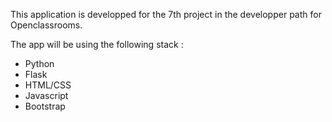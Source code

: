 This application is developped for the 7th project in the developper path for Openclassrooms.

The app will be using the following stack :
- Python
- Flask
- HTML/CSS
- Javascript
- Bootstrap